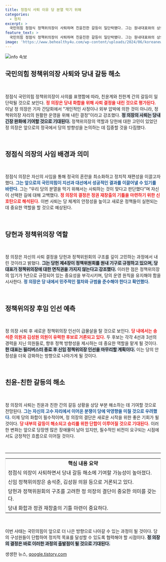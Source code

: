 ```yaml
---
title: 정점식 사퇴 이유 당 분열 막기 위해
categories:
  - 정치
excerpt: >
  국민의힘 정점식 정책위의장이 사퇴하며 친윤친한 갈등이 일단락됐다. 그는 원내대표와의 상의 후 당의 화합을 위해 사퇴 결정을 내렸다고 밝혔다. 새로운 정책위의장이 정권 재창출의 기틀을 마련할 것으로 기대된다.
feature_text: >
  국민의힘 정점식 정책위의장이 사퇴하며 친윤친한 갈등이 일단락됐다. 그는 원내대표와의 상의 후 당의 화합을 위해 사퇴 결정을 내렸다고 밝혔다. 새로운 정책위의장이 정권 재창출의 기틀을 마련할 것으로 기대된다.
image: 'https://www.behealthy4u.com/wp-content/uploads/2024/06/koreanews.jpg'
---
```


<p><img src="https://www.behealthy4u.com/wp-content/uploads/2024/06/koreanews.jpg" alt="info 속보" /></p>

<h2 data-ke-size="size26">국민의힘 정책위의장 사퇴와 당내 갈등 해소</h2>

<p data-ke-size="size16">&nbsp;</p>

<p>정점식 국민의힘 정책위의장이 사의를 표명함에 따라, 친윤계와 친한계 간의 갈등이 일단락될 것으로 보인다. <b><span style="color: #ee2323;">정 의장은 당내 화합을 위해 사퇴 결정을 내린 것으로 평가된다.</span></b> 이날 정 의장은 기자 간담회에서 "개인적인 사정이나 외부 압박에 의한 것이 아니라, 정책위의장 자리의 원활한 운영을 위해 내린 결정"이라고 강조했다. <b><span style="background-color: #21538527;">정 의장의 사퇴는 당내 긴장 완화에 기여할 것으로 기대된다.</span></b> 정책위의장의 역할과 당헌에 대한 고민이 있었던 정 의장은 앞으로의 정국에서 당의 방향성을 논의하는 데 집중할 것을 다짐했다.</p>

<p data-ke-size="size16">&nbsp;</p>

<h2 data-ke-size="size26">정점식 의장의 사임 배경과 의미</h2>

<p data-ke-size="size16">&nbsp;</p>

<p>정점식 의장은 자신의 사임을 통해 정국의 혼란을 최소화하고 정치적 재편성을 이끌고자 했다. <b><span style="color: #1a5490;">그는 앞으로의 국민의힘이 지선과 대선에서 성공적인 결과를 이끌어낼 수 있기를 바란다.</span></b> 그는 “우리 당의 분열을 막기 위해서는 사퇴하는 것이 맞다고 판단했다”며 자신이 선택한 길에 대해 고백했다. <b><span style="color: #ee2323;">정 의장의 결정은 정권 재창출의 기틀을 마련하기 위한 신호탄으로 해석된다.</span></b> 이번 사퇴는 당 체계의 안정성을 높이고 새로운 정책들이 실현되는 데 중요한 역할을 할 것으로 예상된다.</p>

<p data-ke-size="size16">&nbsp;</p>

<h2 data-ke-size="size26">당헌과 정책위의장 역할</h2>

<p data-ke-size="size16">&nbsp;</p>

<p>정 의장은 자신의 사퇴 결정을 당헌과 정책위원회의 구조를 깊이 고민하는 과정에서 내린 것이라고 밝혔다. <b><span style="background-color: #21538527;">그는 당헌 제4장이 정책위원회를 원내 기구로 규정하고 있으며, 당대표가 정책위의장에 대한 면직권을 가지지 않는다고 강조했다.</span></b> 이러한 점은 정책위의장의 임기가 1년으로 규정되어 있는 중요성을 부각시키며, 당의 운영 원칙을 유지해야 함을 시사한다. <b><span style="color: #1a5490;">정 의장은 당 내에서 민주적인 절차와 규범을 준수해야 한다고 확언했다.</span></b></p>

<p data-ke-size="size16">&nbsp;</p>

<h2 data-ke-size="size26">정책위의장 후임 인선 예측</h2>

<p data-ke-size="size16">&nbsp;</p>

<p>정 의장 사퇴 후 새로운 정책위의장 인선이 급물살을 탈 것으로 보인다. <b><span style="color: #ee2323;">당 내에서는 송석준 의원과 김성원 의원이 유력한 후보로 거론되고 있다.</span></b> 두 후보는 각각 4선과 3선의 경력을 지닌 의원들로, 향후 정책 방향성을 제시하는 데 중요한 역할을 맡게 될 것이다. <b><span style="background-color: #21538527;">한 대표는 필리버스터 종료 후 신임 정책위의장 인선을 마무리할 계획이다.</span></b> 이는 당의 안정성을 더욱 강화하는 방향으로 나아가게 될 것이다.</p>

<p data-ke-size="size16">&nbsp;</p>

<h2 data-ke-size="size26">친윤-친한 갈등의 해소</h2>

<p data-ke-size="size16">&nbsp;</p>

<p>정 의장의 사퇴는 친윤과 친한 간의 갈등 상황을 상당 부분 해소하는 데 기여할 것으로 전망된다. <b><span style="color: #1a5490;">그는 자신의 고수 자리에서 이어온 분쟁이 당에 악영향을 미칠 것으로 우려했다.</span></b> 이제 당의 화합이 필수적이며, 정 의장의 결단은 새로운 시작을 위한 좋은 기회가 될 것이다. <b><span style="color: #ee2323;">당 내부의 갈등이 해소되고 승리를 위한 단합이 이루어질 것으로 기대된다.</span></b> 이러한 변화는 앞으로 당장엔 많은 장애물이 남아 있지만, 필수적인 비전이 요구되는 시점에서도 긍정적인 흐름으로 이어질 것이다.</p>

<p data-ke-size="size16">&nbsp;</p> 

<hr/>

<table style="width: 100%; border: 1px solid #dddddd; border-collapse: collapse;">
  <tr>
    <td style="text-align: center; height: 17px;"><b>핵심 내용 요약</b></td>
  </tr>
  <tr>
    <td>정점식 의장이 사퇴하면서 당내 갈등 해소에 기여할 가능성이 높아졌다.</td>
  </tr>
  <tr>
    <td>신임 정책위의장은 송석준, 김성원 의원 등으로 거론되고 있다.</td>
  </tr>
  <tr>
    <td>당헌과 정책위원회의 구조를 고려한 정 의장의 결단이 중요한 의미를 갖는다.</td>
  </tr>
  <tr>
    <td>당내 화합과 정권 재창출의 기틀 마련이 중요하다.</td>
  </tr>
</table>

<p data-ke-size="size16">&nbsp;</p> 

<p>이번 사태는 국민의힘이 앞으로 더 나은 방향으로 나아갈 수 있는 과정이 될 것이다. 당의 구성원들이 단합하여 정치적 목표를 달성할 수 있도록 협력해야 할 시점이다. <b><span style="background-color: #21538527;">정 의장의 결정은 바로 이러한 과정의 출발점이 될 것으로 기대된다.</span></b></p>
생생한 뉴스, <a href="https://qoogle.tistory.com" rel="dofollow">qoogle.tistory.com</a>


